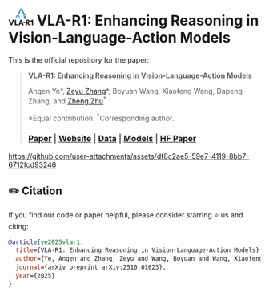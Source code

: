 # <img src="https://github.com/GigaAI-research/VLA-R1/blob/website/assets/vlar1_logo.png" alt="logo" width="50"/> VLA-R1: Enhancing Reasoning in Vision-Language-Action Models

This is the official repository for the paper:
> **VLA-R1: Enhancing Reasoning in Vision-Language-Action Models**
>
> Angen Ye\*, [Zeyu Zhang](https://steve-zeyu-zhang.github.io/)\*, Boyuan Wang, Xiaofeng Wang, Dapeng Zhang, and [Zheng Zhu](http://www.zhengzhu.net/)<sup>†</sup>
>
> \*Equal contribution. <sup>†</sup>Corresponding author.
>
> ### [Paper](https://arxiv.org/abs/2510.01623) | [Website](https://gigaai-research.github.io/VLA-R1) | [Data]() | [Models]() | [HF Paper](https://huggingface.co/papers/2510.01623)

https://github.com/user-attachments/assets/df8c2ae5-59e7-4119-8bb7-6712fcd93246

## ✏️ Citation
If you find our code or paper helpful, please consider starring ⭐ us and citing:
```bibtex
@article{ye2025vlar1,
  title={VLA-R1: Enhancing Reasoning in Vision-Language-Action Models},
  author={Ye, Angen and Zhang, Zeyu and Wang, Boyuan and Wang, Xiaofeng and Zhang, Dapeng and Zhu, Zheng},
  journal={arXiv preprint arXiv:2510.01623},
  year={2025}
}
```







